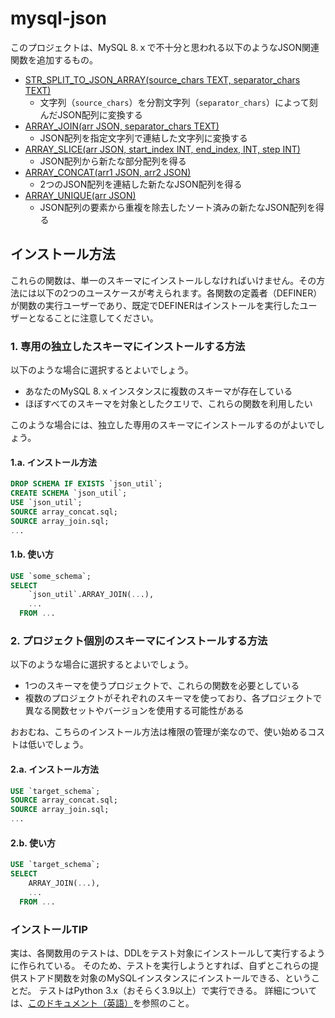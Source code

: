 # mysql-json

このプロジェクトは、MySQL 8.ｘで不十分と思われる以下のようなJSON関連関数を追加するもの。

- [STR_SPLIT_TO_JSON_ARRAY(source_chars TEXT, separator_chars TEXT)](/docs_ja/str_split_to_json_array.md)
  - 文字列（`source_chars`）を分割文字列（`separator_chars`）によって刻んだJSON配列に変換する
- [ARRAY_JOIN(arr JSON, separator_chars TEXT)](/docs_ja/array_join.md)
  - JSON配列を指定文字列で連結した文字列に変換する
- [ARRAY_SLICE(arr JSON, start_index INT, end_index, INT, step INT)](/docs_ja/array_slice.md)
  - JSON配列から新たな部分配列を得る
- [ARRAY_CONCAT(arr1 JSON, arr2 JSON)](/docs_ja/array_concat.md)
  - 2つのJSON配列を連結した新たなJSON配列を得る
- [ARRAY_UNIQUE(arr JSON)](/docs_ja/array_unique.md)
  - JSON配列の要素から重複を除去したソート済みの新たなJSON配列を得る

## インストール方法

これらの関数は、単一のスキーマにインストールしなければいけません。その方法には以下の2つのユースケースが考えられます。各関数の定義者（DEFINER）が関数の実行ユーザーであり、既定でDEFINERはインストールを実行したユーザーとなることに注意してください。

### 1. 専用の独立したスキーマにインストールする方法

以下のような場合に選択するとよいでしょう。

- あなたのMySQL 8.ｘインスタンスに複数のスキーマが存在している
- ほぼすべてのスキーマを対象としたクエリで、これらの関数を利用したい

このような場合には、独立した専用のスキーマにインストールするのがよいでしょう。

#### 1.a. インストール方法

```SQL
DROP SCHEMA IF EXISTS `json_util`;
CREATE SCHEMA `json_util`;
USE `json_util`;
SOURCE array_concat.sql;
SOURCE array_join.sql;
...
```

#### 1.b. 使い方

```SQL
USE `some_schema`;
SELECT
    `json_util`.ARRAY_JOIN(...),
    ...
  FROM ...
```

### 2. プロジェクト個別のスキーマにインストールする方法

以下のような場合に選択するとよいでしょう。

- 1つのスキーマを使うプロジェクトで、これらの関数を必要としている
- 複数のプロジェクトがそれぞれのスキーマを使っており、各プロジェクトで異なる関数セットやバージョンを使用する可能性がある

おおむね、こちらのインストール方法は権限の管理が楽なので、使い始めるコストは低いでしょう。

#### 2.a. インストール方法

```SQL
USE `target_schema`;
SOURCE array_concat.sql;
SOURCE array_join.sql;
...
```

#### 2.b. 使い方

```SQL
USE `target_schema`;
SELECT
    ARRAY_JOIN(...),
    ...
  FROM ...
```

### インストールTIP

実は、各関数用のテストは、DDLをテスト対象にインストールして実行するように作られている。
そのため、テストを実行しようとすれば、自ずとこれらの提供ストアド関数を対象のMySQLインスタンスにインストールできる、ということだ。
テストはPython 3.x（おそらく3.9以上）で実行できる。 詳細については、[このドキュメント（英語）](/tests/README.md)を参照のこと。
